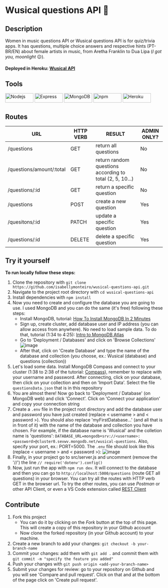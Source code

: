 # Wusical questions API :musical_note:

## Description
Women in music questions API or Wusical questions API is for quiz/trivia apps. It has questions, multiple choice answers and respective hints (PT-BR/EN) about female artists in music, from Aretha Franklin to Dua Lipa (*I got you, moonlight* :wink:).
#### Deployed in Heroku: [Wusical API](https://wusical-questions-api.herokuapp.com/questions)

## Tools

<div style="display: inline_block">
  <img height="30" width="90" alt="Nodejs" src="https://img.shields.io/badge/-Node.js-000000?style=flat-square&logo=Node.js" />
  <img height="30" width="90" alt="Express" src="https://img.shields.io/badge/Express.js-000000?style=flat-square&logo=express" />
  <img height="30" width="90" alt="MongoDB" src="https://img.shields.io/badge/MongoDB-000000?style=flat-square&logo=mongodb" />
  <img height="30" width="90" alt="npm" src="https://img.shields.io/badge/npm-000000?style=flat-square&logo=npm" />
  <img height="30" width="90" alt="Heroku" src="https://img.shields.io/badge/-Heroku-000000?style=flat-square&logo=heroku&logoColor=410093" />
</div>

## Routes

URL | HTTP VERB | RESULT | ADMIN ONLY?
--- | --- | --- | ---
/questions | GET | return all questions | No
/questions/amount/:total | GET | return random questions according to total (2, 5, 10...) | No
/questions/:id | GET | return a specific question | No
/questions | POST | create a new question | Yes
/quesitons/:id | PATCH | update a specific question | Yes
/questions/:id | DELETE | delete a specific question | Yes

## Try it yourself
**To run locally follow these steps:**

1. Clone the repository with ``git clone https://github.com/isabellymonteiro/wusical-questions-api.git``
2. Navigate to the project root directory with ``cd wusical-questions-api``
3. Install dependencies with ``npm install``
4. Now you need to create and configure the database you are going to use. I used MongoDB and you can do the same (it's free) following these steps:
    * Install MongoDB, tutorial: [How To Install MongoDB In 2 Minutes](https://www.youtube.com/watch?v=wcx3f0eUiAw&list=PLZlA0Gpn_vH9KXLvfhRS1J10UJZ0bZTj9)
    * Sign up, create cluster, add database user and IP address (you can allow access from anywhere). No need to load sample data. To do that, tutorial (1:34 to 4:25): [Intro to MongoDB Atlas](https://www.youtube.com/watch?v=xrc7dIO_tXk&list=PL4RCxklHWZ9v2lcat4oEVGQhZg6r4IQGV)
    * Go to 'Deployment / Databases' and click on 'Browse Collections'
![image](https://user-images.githubusercontent.com/82273361/158882986-787b5b1a-63f7-40d9-807f-b3aea57e7a19.png)
    * After that, click on 'Create Database' and type the name of the database and collection (you choose, ex.: Wusical (database) and questions (collection))
5. Let's load some data. Install MongoDB Compass and connect to your cluster (1:38 to 2:38 of the tutorial: [Compass](https://www.youtube.com/watch?v=YBOiX8DwinE&list=PL4RCxklHWZ9v2lcat4oEVGQhZg6r4IQGV)), remember to replace with your username and password. After connecting, click on your database, then click on your collection and then on 'Import Data'. Select the file ``questionsData.json`` that is in this repository
6. You are almost there! Now go back to 'Deployment / Database' (on MongoDB web) and click 'Connect'. Click on 'Connect your application' and copy your connection string
7. Create a ``.env`` file in the project root directory and add the database user and password you have just created (replace < username > and < password >). You should also replace 'myFirstDatabase...' (and all that is in front of it) with the name of the database and collection you have chosen. For example, if the database name is 'Wusical' and the colletion name is 'questions': ``DATABASE_URL=mongodb+srv://<username>:<password>@cluster0.sevwv.mongodb.net/wusical-questions``. Also, specify your port, ex.: PORT=5000. The ``.env`` file should look like this (replace < username > and < password >):
![image](https://user-images.githubusercontent.com/82273361/158887354-ac4d9b5f-c2b1-41a5-9dcf-4d693f7d439e.png)
8. Finally, in your project go to src/server.js and uncomment (remove the '//') the line ``// require('dotenv').config()``
9. Now, just run the app with ``npm run dev``. It will connect to the database and then you can go to `http://localhost:5000/questions` (route GET all questions) in your browser. You can try all the routes with HTTP verb GET in the browser url. To try the other routes, you can use *Postman* or other API Client, or even a VS Code extension called [REST Client](https://marketplace.visualstudio.com/items?itemName=humao.rest-client)

## Contribute
1. Fork this project
    * You can do it by clicking on the *Fork* button at the top of this page. This will create a copy of this repository in your Github account
    * Now clone the forked repository (in your Github account) to your machine.
2. Create a new branch to add your changes: ``git checkout -b your-branch-name``
3. Commit your changes: add them with ``git add .`` and commit them with ``git commit -m "specify the feature you added"``
4. Push your changes with ``git push origin <add-your-branch-name>``
5. Submit your changes for review: go to your repository on Github and you will see 'Compare and pull request'. Click on that and at the bottom of the page click on 'Create pull request'.
